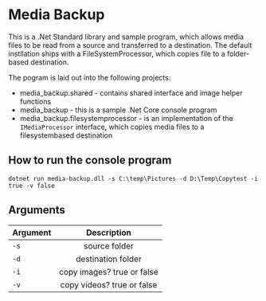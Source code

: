 # Media Backup

This is a .Net Standard library and sample program, which allows media files to be read from a source and transferred to a destination.
The default instllation ships with a FileSystemProcessor, which copies file to a folder-based destination.

The pogram is laid out into the following projects:

* media_backup.shared - contains shared interface and image helper functions
* media_backup - this is a sample .Net Core console program
* media_backup.filesystemprocessor - is an implementation of the `IMediaProcessor` interface, which copies media files to a filesystembased destination

## How to run the console program
```
dotnet run media-backup.dll -s C:\temp\Pictures -d D:\Temp\Copytest -i true -v false
```

## Arguments
| Argument        | Description |
| ------------- |:-------------:|
| `-s`          | source folder  |
| `-d`          | destination folder |
| `-i`          | copy images? true or false |
| `-v`          | copy videos? true or false |
